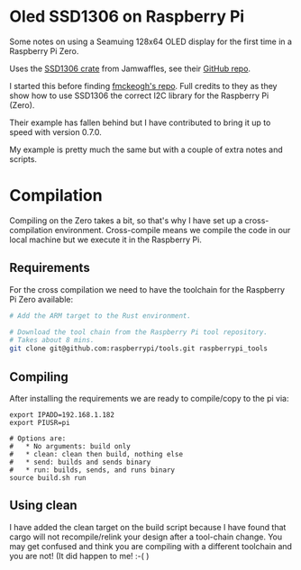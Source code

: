 # Oled SSD1306 on Raspberry Pi
Some notes on using a Seamuing 128x64 OLED display for the first time in a Raspberry Pi Zero.

Uses the [SSD1306 crate](https://crates.io/crates/ssd1306) from Jamwaffles, see their [GitHub repo](https://github.com/jamwaffles/ssd1306).

I started this before finding [fmckeogh's repo](https://github.com/fmckeogh/ssd1306-raspi-examples). Full credits to they as they show how to use SSD1306 the correct I2C library for the Raspberry Pi (Zero).

Their example has fallen behind but I have contributed to bring it up to speed with version 0.7.0.

My example is pretty much the same but with a couple of extra notes and scripts.

# Compilation
Compiling on the Zero takes a bit, so that's why I have set up a cross-compilation environment. Cross-compile means we compile the code in our local machine but we execute it in the Raspberry Pi.

## Requirements
For the cross compilation we need to have the toolchain for the Raspberry Pi Zero available:

```bash
# Add the ARM target to the Rust environment.

# Download the tool chain from the Raspberry Pi tool repository.
# Takes about 8 mins.
git clone git@github.com:raspberrypi/tools.git raspberrypi_tools
```

## Compiling
After installing the requirements we are ready to compile/copy to the pi via:
```
export IPADD=192.168.1.182
export PIUSR=pi

# Options are:
#   * No arguments: build only
#   * clean: clean then build, nothing else
#   * send: builds and sends binary
#   * run: builds, sends, and runs binary
source build.sh run
```

## Using clean

I have added the clean target on the build script because I have found that cargo will not recompile/relink your design after a tool-chain change. You may get confused and think you are compiling with a different toolchain and you are not! (It did happen to me! :-( )
